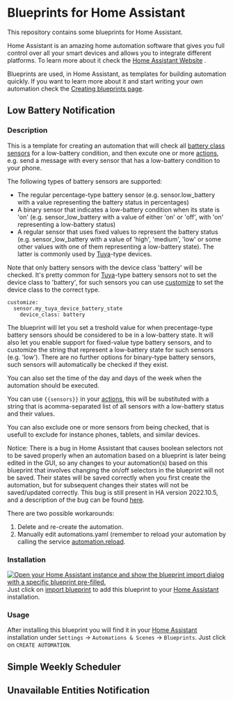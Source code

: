 # Blueprints for Home Assistant

This repository contains some blueprints for Home Assistant. 

Home Assistant is an amazing home automation software that gives you full control over all your smart devices and allows you to integrate different platforms. To learn more about it check the [Home Assistant Website](https://www.home-assistant.io/) .

Blueprints are used, in Home Assistant, as templates for building automation quickly. If you want to learn more about it and start writing your own automation check the [Creating blueprints page](https://www.home-assistant.io/docs/blueprint/).

## Low Battery Notification

### Description

This is a template for creating an automation that will check all [battery class sensors](https://www.home-assistant.io/integrations/sensor/) for a low-battery condition, and then excute one or more [actions](https://www.home-assistant.io/docs/automation/action/), e.g. send a message with every sensor that has a low-battery condition to your phone.

The following types of battery sensors are supported:
* The regular percentage-type battery sensor (e.g. sensor.low_battery with a value representing the battery status in percentages)
* A binary sensor that indicates a low-battery condition when its state is 'on' (e.g. sensor_low_battery with a value of either 'on' or 'off', with 'on' representing a low-battery status)
* A regular sensor that uses fixed values to represent the battery status (e.g. sensor_low_battery with a value of 'high', 'medium', 'low' or some other values with one of them representing a low-battery state). The latter is commonly used by [Tuya](https://www.tuya.com/)-type devices.

Note that only battery sensors with the device class 'battery' will be checked. It's pretty common for [Tuya](https://www.tuya.com/)-type battery sensors not to set the device class to 'battery',  for such sensors you can use [customize](https://www.home-assistant.io/docs/configuration/customizing-devices/) to set the device class to the correct type.
```
customize:
  sensor.my_tuya_device_battery_state
    device_class: battery
```

The blueprint will let you set a treshold value for when precentage-type battery sensors should be considered to be in a low-battery state. It will also let you enable support for fixed-value type battery sensors, and to customize the string that represent a low-battery state for such sensors (e.g. 'low'). There are no further options for binary-type battery sensors, such sensors will automatically be checked if they exist.

You can also set the time of the day and days of the week when the automation should be executed.

You can use `{{sensors}}` in your [actions](https://www.home-assistant.io/docs/automation/action/), this will be substituted with a string that is acomma-separated list of all sensors with a low-battery status and their values.

You can also exclude one or more sensors from being checked, that is usefull to exclude for instance phones, tablets, and similar devices.

Notice: There is a bug in Home Assistant that causes boolean selectors not to be saved properly when an automation based on a blueprint is later being edited in the GUI, so any changes to your automation(s) based on this blueprint that involves changing the on/off selectors in the blueprint will not be saved. Their states will be saved correctly when you first create the automation, but for subsequent changes their states will not be saved/updated correctly. This bug is still present in HA version 2022.10.5, and a description of the bug can be found [here](https://github.com/home-assistant/frontend/issues/13206).

There are two possible workarounds:
1. Delete and re-create the automation.
2. Manually edit automations.yaml (remember to reload your automation by calling the service [automation.reload](https://www.home-assistant.io/docs/automation/services/).

### Installation

[![Open your Home Assistant instance and show the blueprint import dialog with a specific blueprint pre-filled.](https://my.home-assistant.io/badges/blueprint_import.svg)](https://my.home-assistant.io/redirect/blueprint_import/?blueprint_url=https%3A%2F%2Fgithub.com%2Fchjohans%2Fblueprints_repo%2Fblob%2Fmaster%2Flow_battery_notification%2Flow_battery_notification.yaml)
Just click on [import blueprint](https://my.home-assistant.io/redirect/blueprint_import/?blueprint_url=https://github.com/chjohans/blueprints_repo/blob/master/low_battery_notification/low_battery_notification.yaml) to add this blueprint to your [Home Assistant](https://www.home-assistant.io/) installation.

### Usage

After installing this blueprint you will find it in your [Home Assistant](https://www.home-assistant.io/) installation under `Settings` -> `Automations & Scenes` -> `Blueprints`. Just click on `CREATE AUTOMATION`.

## Simple Weekly Scheduler

## Unavailable Entities Notification